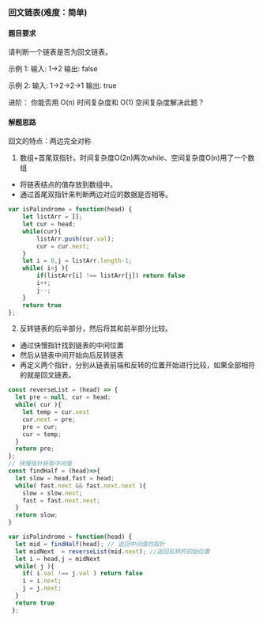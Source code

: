 ### 回文链表(难度：简单)

#### 题目要求
请判断一个链表是否为回文链表。

示例 1:
输入: 1->2
输出: false

示例 2:
输入: 1->2->2->1
输出: true

进阶：
你能否用 O(n) 时间复杂度和 O(1) 空间复杂度解决此题？

#### 解题思路
回文的特点：两边完全对称
1. 数组+首尾双指针。时间复杂度O(2n)两次while、空间复杂度O(n)用了一个数组
- 将链表结点的值存放到数组中。
- 通过首尾双指针来判断两边对应的数据是否相等。
```JavaScript
var isPalindrome = function(head) {
    let listArr = [];
    let cur = head;
    while(cur){
        listArr.push(cur.val);
        cur = cur.next;
    }
    let i = 0,j = listArr.length-1;
    while( i<j ){
        if(listArr[i] !== listArr[j]) return false
        i++;
        j--;
    }
    return true
};
```
2. 反转链表的后半部分，然后将其和前半部分比较。
- 通过快慢指针找到链表的中间位置
- 然后从链表中间开始向后反转链表
- 再定义两个指针，分别从链表前端和反转的位置开始进行比较，如果全部相符的就是回文链表。
```JavaScript
const reverseList = (head) => {
  let pre = null, cur = head;
  while( cur ){
    let temp = cur.next
    cur.next = pre;
    pre = cur;
    cur = temp;
  }
  return pre;
};
// 快慢指针获取中间值
const findHalf = (head)=>{
  let slow = head,fast = head;
  while( fast.next && fast.next.next ){
    slow = slow.next;
    fast = fast.next.next;
  }
  return slow;
}

var isPalindrome = function(head) {
  let mid = findHalf(head); // 返回中间值的指针
  let midNext  = reverseList(mid.next); //返回反转的初始位置
  let i = head,j = midNext
  while( j ){
    if( i.val !== j.val ) return false
    i = i.next;
    j = j.next;
  }
  return true
 };
```